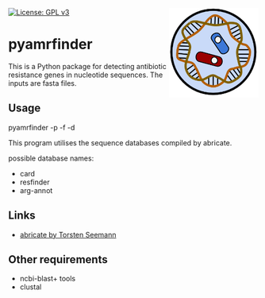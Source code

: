[![License: GPL v3](https://img.shields.io/badge/License-GPL%20v3-blue.svg)](https://www.gnu.org/licenses/gpl-3.0)
<img align="right" src=img/logo.png width=180px>

# pyamrfinder

This is a Python package for detecting antibiotic resistance genes in nucleotide sequences. The inputs are fasta files.

## Usage

pyamrfinder -p <path> -f <filenames> -d <database>

This program utilises the sequence databases compiled by abricate.
    
possible database names:
    
* card
* resfinder
* arg-annot
    
## Links
    
* [abricate by Torsten Seemann](https://github.com/tseemann/abricate)

## Other requirements

* ncbi-blast+ tools 
* clustal